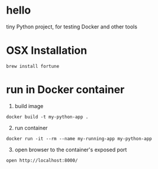 # hello
tiny Python project, for testing Docker and other tools

# OSX Installation

```
brew install fortune
```

# run in Docker container

1. build image

`docker build -t my-python-app .`

2. run container

`docker run -it --rm --name my-running-app my-python-app`

3. open browser to the container's exposed port

`open http://localhost:8000/`
